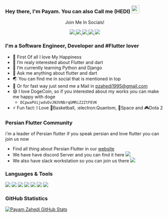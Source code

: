 ### Hey there, I'm  Payam. You can also Call me (HEDI) <img src="https://media.giphy.com/media/hvRJCLFzcasrR4ia7z/giphy.gif" width="25px">

<div align="center">
<p align="center">Join Me In Socials!</p>
<a href="https://www.twitter.com/payamzahedi95/">
    <img src="https://img.shields.io/badge/Twitter-1DA1F2?style=for-the-badge&logo=twitter&logoColor=white" />
</a>
    
<a href="https://medium.com/@payam-zahedi/">
    <img src="https://img.shields.io/badge/Medium-12100E?style=for-the-badge&logo=medium&logoColor=white" />
</a>

<a href="https://www.linkedin.com/in/payam-zahedi/">
    <img src="https://img.shields.io/badge/linkedin-%230077B5.svg?&style=for-the-badge&logo=linkedin&logoColor=white" />
</a>

<a href="https://stackoverflow.com/users/9689717/payam-zahedi?tab=profile">
    <img src="https://img.shields.io/badge/Stack_Overflow-FE7A16?style=for-the-badge&logo=stack-overflow&logoColor=white" />
</a>

<a href="https://t.me/payamzahedi95/">
    <img src="https://img.shields.io/badge/Telegram-2CA5E0?style=for-the-badge&logo=telegram&logoColor=white" />
</a>


</div>

### I'm a Software Engineer, Developer and #Flutter lover
- 💖 First Of all I love My Happiness
- 🔭 I’m realy interested about Flutter and dart
- 🌱 I’m currently learning Python and Django
- 💬 Ask me anything about flutter and dart
- 🌏 You can find me in social that is mentioned in top
- 📨 Or for fast way just send me a Mail in pzahedi1995@gmail.com
- 😄 I love DogeCoin, so if you interested about my works you can make me happy with doge 
    * `DCpwaPUijwdvDvJN3VNbrqGMRiZ2ZtFEVK`
- ⚡ Fun fact: I Love 🏀Basketball, :electron:Quantom, 🚀Space and 🎮Dota 2

### Persian Flutter Community
i'm a leader of Persian flutter if you speak persian and love flutter you can join us now

- Find all thing about Persian Flutter in our [website](https://persianflutter.com/)
- We have have discord Server and you can find it here <a href="http://discord.link/PersianFlutter">
        <img src="https://img.shields.io/badge/Discord-7289DA?style=flat&logo=discord&logoColor=white" />
    </a>
- We also have slack workstation so you can join us there <a href="https://join.slack.com/t/persianflutter/shared_invite/zt-lw6dkij5-wMkJhP~GTchpVwvXo2KYDQ">
        <img src="https://img.shields.io/badge/Slack-4A154B?style=flat&logo=slack&logoColor=white" />
    </a>

### Languages & Tools
<div>
<img src="https://img.shields.io/badge/Dart-0175C2?style=flat-square&logo=dart&logoColor=white">
<img src="https://img.shields.io/badge/Python-14354C?style=flat-square&logo=python&logoColor=white">
<img src="https://img.shields.io/badge/Java-ED8B00?style=flat-square&logo=java&logoColor=white">
<img src="https://img.shields.io/badge/Kotlin-0095D5?style=flat-square&logo=kotlin&logoColor=white">
<img src="https://img.shields.io/badge/Flutter-02569B?style=flat-square&logo=flutter&logoColor=white">
<img src="https://img.shields.io/badge/Django-092E20?style=flat-square&logo=django&logoColor=white">
<img src="https://img.shields.io/badge/Flask-000000?style=flat-square&logo=flask&logoColor=white">
</div>

### GitHub Statistics
[![Payam Zahedi GitHub Stats](https://github-readme-stats.vercel.app/api?username=payam-zahedi&show_icons=true&theme=nord)](https://github.com/anuraghazra/github-readme-stats)

